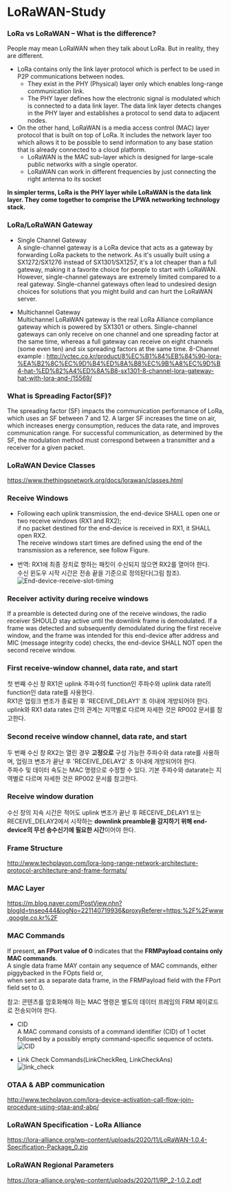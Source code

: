# LoRaWAN-Study

### LoRa vs LoRaWAN – What is the difference?

People may mean LoRaWAN when they talk about LoRa. But in reality, they are different.   
- LoRa contains only the link layer protocol which is perfect to be used in P2P communications between nodes.   
  - They exist in the PHY (Physical) layer only which enables long-range communication link.   
  - The PHY layer defines how the electronic signal is modulated which is connected to a data link layer. The data link layer detects changes in the PHY layer and establishes a protocol to send data to adjacent nodes.   
- On the other hand, LoRaWAN is a media access control (MAC) layer protocol that is built on top of LoRa. It includes the network layer too which allows it to be possible to send information to any base station that is already connected to a cloud platform.   
  - LoRaWAN is the MAC sub-layer which is designed for large-scale public networks with a single operator.   
  - LoRaWAN can work in different frequencies by just connecting the right antenna to its socket    

**In simpler terms, LoRa is the PHY layer while LoRaWAN is the data link layer. They come together to comprise the LPWA networking technology stack.**   


### LoRa/LoRaWAN Gateway
- Single Channel Gateway   
A single-channel gateway is a LoRa device that acts as a gateway by forwarding LoRa packets to the network. As it's usually built using a SX1272/SX1276 instead of SX1301/SX1257, it's a lot cheaper than a full gateway, making it a favorite choice for people to start with LoRaWAN. However, single-channel gateways are extremely limited compared to a real gateway. Single-channel gateways often lead to undesired design choices for solutions that you might build and can hurt the LoRaWAN server.

- Multichannel Gateway   
Multichannel LoRaWAN gateway is the real LoRa Alliance compliance gateway which is powered by SX1301 or others. Single-channel gateways can only receive on one channel and one spreading factor at the same time, whereas a full gateway can receive on eight channels (some even ten) and six spreading factors at the same time.
8-Channel example : http://vctec.co.kr/product/8%EC%B1%84%EB%84%90-lora-%EA%B2%8C%EC%9D%B4%ED%8A%B8%EC%9B%A8%EC%9D%B4-hat-%ED%82%A4%ED%8A%B8-sx1301-8-channel-lora-gateway-hat-with-lora-and-/15569/    

### What is Spreading Factor(SF)?
The spreading factor (SF) impacts the communication performance of LoRa, which uses an SF between 7 and 12. A larger SF increases the time on air, which increases energy consumption, reduces the data rate, and improves communication range. For successful communication, as determined by the SF, the modulation method must correspond between a transmitter and a receiver for a given packet.

### LoRaWAN Device Classes
https://www.thethingsnetwork.org/docs/lorawan/classes.html

### Receive Windows
- Following each uplink transmission, the end-device SHALL open one or two receive windows (RX1 and RX2);   
if no packet destined for the end-device is received in RX1, it SHALL open RX2.    
The receive windows start times are defined using the end of the transmission as a reference, see follow Figure.   

- 번역: RX1에 최종 장치로 향하는 패킷이 수신되지 않으면 RX2를 열어야 한다.    
수신 윈도우 시작 시간은 전송 끝을 기준으로 정의된다(그림 참조).   
![End-device-receive-slot-timing](https://user-images.githubusercontent.com/49184890/106476311-45bbea00-64ea-11eb-9a91-6caef31ece09.PNG)

### Receiver activity during receive windows
If a preamble is detected during one of the receive windows, the radio receiver SHOULD stay active until the downlink frame is demodulated. If a frame was detected and subsequently demodulated during the first receive window, and the frame was intended for this end-device after address and MIC (message integrity code) checks, the end-device SHALL NOT open the second receive window.   

### First receive-window channel, data rate, and start
첫 번째 수신 창 RX1은 uplink 주파수의 function인 주파수와 uplink data rate의 function인 data rate를 사용한다.   
RX1은 업링크 변조가 종료된 후 'RECEIVE_DELAY1' 초 이내에 개방되어야 한다.   
uplink와 RX1 data rates 간의 관계는 지역별로 다르며 자세한 것은 RP002 문서를 참고한다.   

### Second receive window channel, data rate, and start
두 번째 수신 창 RX2는 열린 경우 **고정으로** 구성 가능한 주파수와 data rate를 사용하며, 업링크 변조가 끝난 후 'RECEIVE_DELAY2' 초 이내에 개방되어야 한다.   
주파수 및 데이터 속도는 MAC 명령으로 수정할 수 있다. 기본 주파수와 datarate는 지역별로 다르며 자세한 것은 RP002 문서를 참고한다.   

### Receive window duration
수신 창의 지속 시간은 적어도 uplink 변조가 끝난 후 RECEIVE_DELAY1 또는 RECEIVE_DELAY2에서 시작하는 **downlink preamble을 감지하기 위해 end-device의 무선 송수신기에 필요한 시간**이어야 한다.

### Frame Structure   
http://www.techplayon.com/lora-long-range-network-architecture-protocol-architecture-and-frame-formats/   

### MAC Layer   
https://m.blog.naver.com/PostView.nhn?blogId=tnseo444&logNo=221140719936&proxyReferer=https:%2F%2Fwww.google.co.kr%2F   

### MAC Commands
If present, **an FPort value of 0** indicates that the **FRMPayload contains only MAC commands**.   
A single data frame MAY contain any sequence of MAC commands, either piggybacked in the FOpts field or,    
when sent as a separate data frame, in the FRMPayload field with the FPort field set to 0.   

참고: 콘텐츠를 암호화해야 하는 MAC 명령은 별도의 데이터 프레임의 FRM 페이로드로 전송되어야 한다.   

- CID   
A MAC command consists of a command identifier (CID) of 1 octet followed by a possibly empty command-specific sequence of octets.   
![CID](https://user-images.githubusercontent.com/49184890/107111186-3d203680-6891-11eb-8001-eca5d22d91bb.PNG)

- Link Check Commands(LinkCheckReq, LinkCheckAns)   
![link_check](https://user-images.githubusercontent.com/49184890/107111052-1dd4d980-6890-11eb-8c11-289f5d49f35d.PNG)

### OTAA & ABP communication   
http://www.techplayon.com/lora-device-activation-call-flow-join-procedure-using-otaa-and-abp/   

### LoRaWAN Specification - LoRa Alliance
https://lora-alliance.org/wp-content/uploads/2020/11/LoRaWAN-1.0.4-Specification-Package_0.zip

### LoRaWAN Regional Parameters
https://lora-alliance.org/wp-content/uploads/2020/11/RP_2-1.0.2.pdf

